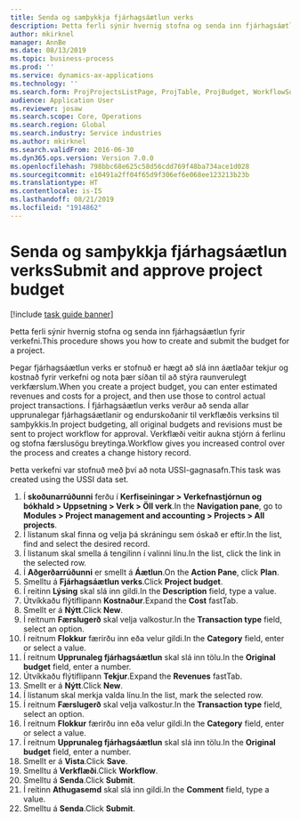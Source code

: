 ```yaml
---
title: Senda og samþykkja fjárhagsáætlun verks
description: Þetta ferli sýnir hvernig stofna og senda inn fjárhagsáætlun fyrir verkefni.
author: mkirknel
manager: AnnBe
ms.date: 08/13/2019
ms.topic: business-process
ms.prod: ''
ms.service: dynamics-ax-applications
ms.technology: ''
ms.search.form: ProjProjectsListPage, ProjTable, ProjBudget, WorkflowSubmitDialog
audience: Application User
ms.reviewer: josaw
ms.search.scope: Core, Operations
ms.search.region: Global
ms.search.industry: Service industries
ms.author: mkirknel
ms.search.validFrom: 2016-06-30
ms.dyn365.ops.version: Version 7.0.0
ms.openlocfilehash: 798bbc68e625c58d56cdd769f48ba734ace1d028
ms.sourcegitcommit: e10491a2ff04f65d9f306ef6e068ee123213b23b
ms.translationtype: HT
ms.contentlocale: is-IS
ms.lasthandoff: 08/21/2019
ms.locfileid: "1914862"
---
```

# <a name="submit-and-approve-project-budget"></a><span data-ttu-id="a2b77-103">Senda og samþykkja fjárhagsáætlun verks</span><span class="sxs-lookup"><span data-stu-id="a2b77-103">Submit and approve project budget</span></span>

[!include [task guide banner](../../includes/task-guide-banner.md)]

<span data-ttu-id="a2b77-104">Þetta ferli sýnir hvernig stofna og senda inn fjárhagsáætlun fyrir verkefni.</span><span class="sxs-lookup"><span data-stu-id="a2b77-104">This procedure shows you how to create and submit the budget for a project.</span></span> 

<span data-ttu-id="a2b77-105">Þegar fjárhagsáætlun verks er stofnuð er hægt að slá inn áætlaðar tekjur og kostnað fyrir verkefni og nota þær síðan til að stýra raunverulegt verkfærslum.</span><span class="sxs-lookup"><span data-stu-id="a2b77-105">When you create a project budget, you can enter estimated revenues and costs for a project, and then use those to control actual project transactions.</span></span> <span data-ttu-id="a2b77-106">Í fjárhagsáætlun verks verður að senda allar upprunalegar fjárhagsáætlanir og endurskoðanir til verkflæðis verksins til samþykkis.</span><span class="sxs-lookup"><span data-stu-id="a2b77-106">In project budgeting, all original budgets and revisions must be sent to project workflow for approval.</span></span> <span data-ttu-id="a2b77-107">Verkflæði veitir aukna stjórn á ferlinu og stofna færslusögu breytinga.</span><span class="sxs-lookup"><span data-stu-id="a2b77-107">Workflow gives you increased control over the process and creates a change history record.</span></span>

<span data-ttu-id="a2b77-108">Þetta verkefni var stofnuð með því að nota USSI-gagnasafn.</span><span class="sxs-lookup"><span data-stu-id="a2b77-108">This task was created using the USSI data set.</span></span>

1. <span data-ttu-id="a2b77-109">Í **skoðunarrúðunni** ferðu í **Kerfiseiningar > Verkefnastjórnun og bókhald > Uppsetning > Verk > Öll verk**.</span><span class="sxs-lookup"><span data-stu-id="a2b77-109">In the **Navigation pane**, go to **Modules > Project management and accounting > Projects > All projects**.</span></span>
2. <span data-ttu-id="a2b77-110">Í listanum skal finna og velja þá skráningu sem óskað er eftir.</span><span class="sxs-lookup"><span data-stu-id="a2b77-110">In the list, find and select the desired record.</span></span>
3. <span data-ttu-id="a2b77-111">Í listanum skal smella á tengilinn í valinni línu.</span><span class="sxs-lookup"><span data-stu-id="a2b77-111">In the list, click the link in the selected row.</span></span>
4. <span data-ttu-id="a2b77-112">Í **Aðgerðarrúðunni** er smellt á **Áætlun**.</span><span class="sxs-lookup"><span data-stu-id="a2b77-112">On the **Action Pane**, click **Plan**.</span></span>
5. <span data-ttu-id="a2b77-113">Smelltu á **Fjárhagsáætlun verks**.</span><span class="sxs-lookup"><span data-stu-id="a2b77-113">Click **Project budget**.</span></span>
6. <span data-ttu-id="a2b77-114">Í reitinn **Lýsing** skal slá inn gildi.</span><span class="sxs-lookup"><span data-stu-id="a2b77-114">In the **Description** field, type a value.</span></span>
7. <span data-ttu-id="a2b77-115">Útvíkkaðu flýtiflipann **Kostnaður**.</span><span class="sxs-lookup"><span data-stu-id="a2b77-115">Expand the **Cost** fastTab.</span></span>
8. <span data-ttu-id="a2b77-116">Smellt er á **Nýtt**.</span><span class="sxs-lookup"><span data-stu-id="a2b77-116">Click **New**.</span></span>
9. <span data-ttu-id="a2b77-117">Í reitnum **Færslugerð** skal velja valkostur.</span><span class="sxs-lookup"><span data-stu-id="a2b77-117">In the **Transaction type** field, select an option.</span></span>
10. <span data-ttu-id="a2b77-118">Í reitnum **Flokkur** færirðu inn eða velur gildi.</span><span class="sxs-lookup"><span data-stu-id="a2b77-118">In the **Category** field, enter or select a value.</span></span>
11. <span data-ttu-id="a2b77-119">Í reitnum **Upprunaleg fjárhagsáætlun** skal slá inn tölu.</span><span class="sxs-lookup"><span data-stu-id="a2b77-119">In the **Original budget** field, enter a number.</span></span>
12. <span data-ttu-id="a2b77-120">Útvíkkaðu flýtiflipann **Tekjur**.</span><span class="sxs-lookup"><span data-stu-id="a2b77-120">Expand the **Revenues** fastTab.</span></span>
13. <span data-ttu-id="a2b77-121">Smellt er á **Nýtt**.</span><span class="sxs-lookup"><span data-stu-id="a2b77-121">Click **New**.</span></span>
14. <span data-ttu-id="a2b77-122">Í listanum skal merkja valda línu.</span><span class="sxs-lookup"><span data-stu-id="a2b77-122">In the list, mark the selected row.</span></span>
15. <span data-ttu-id="a2b77-123">Í reitnum **Færslugerð** skal velja valkostur.</span><span class="sxs-lookup"><span data-stu-id="a2b77-123">In the **Transaction type** field, select an option.</span></span>
16. <span data-ttu-id="a2b77-124">Í reitnum **Flokkur** færirðu inn eða velur gildi.</span><span class="sxs-lookup"><span data-stu-id="a2b77-124">In the **Category** field, enter or select a value.</span></span>
17. <span data-ttu-id="a2b77-125">Í reitnum **Upprunaleg fjárhagsáætlun** skal slá inn tölu.</span><span class="sxs-lookup"><span data-stu-id="a2b77-125">In the **Original budget** field, enter a number.</span></span>
18. <span data-ttu-id="a2b77-126">Smellt er á **Vista**.</span><span class="sxs-lookup"><span data-stu-id="a2b77-126">Click **Save**.</span></span>
19. <span data-ttu-id="a2b77-127">Smelltu á **Verkflæði**.</span><span class="sxs-lookup"><span data-stu-id="a2b77-127">Click **Workflow**.</span></span>
20. <span data-ttu-id="a2b77-128">Smelltu á **Senda**.</span><span class="sxs-lookup"><span data-stu-id="a2b77-128">Click **Submit**.</span></span>
21. <span data-ttu-id="a2b77-129">Í reitinn **Athugasemd** skal slá inn gildi.</span><span class="sxs-lookup"><span data-stu-id="a2b77-129">In the **Comment** field, type a value.</span></span>
22. <span data-ttu-id="a2b77-130">Smelltu á **Senda**.</span><span class="sxs-lookup"><span data-stu-id="a2b77-130">Click **Submit**.</span></span>

